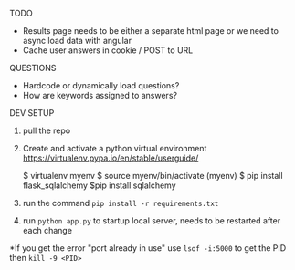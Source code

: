 TODO
  - Results page needs to be either a separate html page or we need to async load data with angular
  - Cache user answers in cookie / POST to URL

QUESTIONS
  - Hardcode or dynamically load questions?
  - How are keywords assigned to answers?  

DEV SETUP
  1) pull the repo
  2) Create and activate a python virtual environment https://virtualenv.pypa.io/en/stable/userguide/

      $ virtualenv myenv
      $ source myenv/bin/activate
      (myenv) $ pip install flask_sqlalchemy
      $pip install sqlalchemy
  3) run the command ```pip install -r requirements.txt```
  4) run ```python app.py``` to startup local server, needs to be restarted after each change


*If you get the error "port already in use" use ```lsof -i:5000``` to get the PID then ```kill -9 <PID>```


